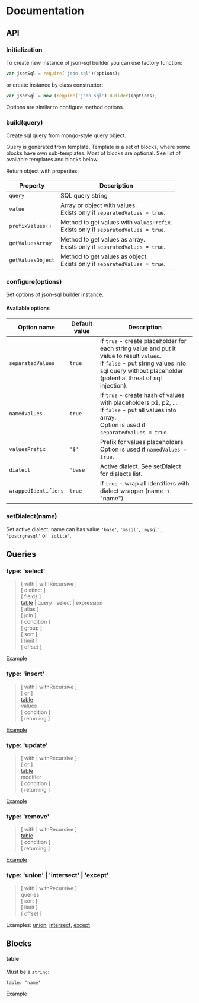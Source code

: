 # Documentation

## API

### Initialization

To create new instance of json-sql builder you can use factory function:

``` js
var jsonSql = require('json-sql')(options);
```

or create instance by class constructor:

``` js
var jsonSql = new (require('json-sql').Builder)(options);
```

Options are similar to configure method options.

### build(query)

Create sql query from mongo-style query object.

Query is generated from template. Template is a set of blocks, where some blocks have own sub-templates. Most of blocks are optional.
See list of available templates and blocks below.

Return object with properties:

| Property | Description |
| -------- | ----------- |
| `query` | SQL query string |
| `value` | Array or object with values.<br>Exists only if `separatedValues = true`. |
| `prefixValues()` | Method to get values with `valuesPrefix`.<br>Exists only if `separatedValues = true`. |
| `getValuesArray` | Method to get values as array.<br>Exists only if `separatedValues = true`. |
| `getValuesObject` | Method to get values as object.<br>Exists only if `separatedValues = true`. |

### configure(options)

Set options of json-sql builder instance.

#### Available options

| Option name | Default value | Description |
| ----------- | ------------- | ----------- |
| `separatedValues` | `true` | If `true` - create placeholder for each string value and put it value to result `values`.<br>If `false` - put string values into sql query without placeholder (potential threat of sql injection). |
| `namedValues` | `true` | If `true` - create hash of values with placeholders p1, p2, ...<br>If `false` - put all values into array.<br>Option is used if `separatedValues = true`. |
| `valuesPrefix` | `'$'` | Prefix for values placeholders<br>Option is used if `namedValues = true`. |
| `dialect` | `'base'` | Active dialect. See setDialect for dialects list. |
| `wrappedIdentifiers` | `true` | If `true` - wrap all identifiers with dialect wrapper (name -> "name"). |

### setDialect(name)

Set active dialect, name can has value `'base'`, `'mssql'`, `'mysql'`, `'postrgresql'` or `'sqlite'`.

## Queries

### type: 'select'

>[ with | withRecursive ]<br>
>[ distinct ]<br>
>[ fields ]<br>
>[table](#table) | query | select | expression<br>
>[ alias ]<br>
>[ join ]<br>
>[ condition ]<br>
>[ group ]<br>
>[ sort ]<br>
>[ limit ]<br>
>[ offset ]<br>

[Example](/examples/queries/select.md)

### type: 'insert'

>[ with | withRecursive ]<br>
>[ or ]<br>
>[table](#table)<br>
>values<br>
>[ condition ]<br>
>[ returning ]

[Example](/examples/queries/insert.md)

### type: 'update'

>[ with | withRecursive ]<br>
>[ or ]<br>
>[table](#table)<br>
>modifier<br>
>[ condition ]<br>
>[ returning ]

[Example](/examples/queries/update.md)

### type: 'remove'

>[ with | withRecursive ]<br>
>[table](#table)<br>
>[ condition ]<br>
>[ returning ]

[Example](/examples/queries/remove.md)

### type: 'union' | 'intersect' | 'except'

>[ with | withRecursive ]<br>
>queries<br>
>[ sort ]<br>
>[ limit ]<br>
>[ offset ]

Examples: [union](/examples/queries/union.md), [intersect](/examples/queries/intersect.md), [except](/examples/queries/except.md)

## Blocks

#### table

Must be a `string`:

```
table: 'name'
```

[Example](/examples/blocks/table.md)
